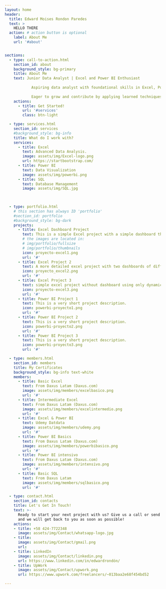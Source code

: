 ```yaml
---
layout: home
header:
  title: Edward Moises Rondon Paredes
  text: >
    HELLO THERE
  action: # action button is optional
    label: About Me
    url: '#about'


sections:
  - type: call-to-action.html
    section_id: about
    background_style: bg-primary
    title: About Me
    text: Junior Data Analyst | Excel and Power BI Enthusiast 
          
            Aspiring data analyst with foundational skills in Excel, Power BI, and data visualization. Passionate about transforming raw data into meaningful insights through interactive dashboards and clear visuals. Skilled in basic data cleaning, analysis, and creating reports to support decision-making.
        
            Eager to grow and contribute by applying learned techniques and exploring innovative solutions to data challenges. Committed to delivering reliable and detail-oriented work while continuously improving and gaining expertise in the field.
    actions:
      - title: Get Started!
        url: '#services'
        class: btn-light

  - type: services.html
    section_id: services
    #background_style: bg-info
    title: What do I work with?
    services:
      - title: Excel
        text: Advanced Data Analysis.
        image: assets/img/Excel-logo.png
        url: https://startbootstrap.com/
      - title: Power BI
        text: Data Visualization
        image: assets/img/powerbi.png
      - title: SQL
        text: Database Management
        image: assets/img/SQL.jpg
        
    

  - type: portfolio.html
    # this section has always ID 'portfolio'
    #section_id: portfolio
    #background_style: bg-dark
    projects:
      - title: Excel Dashboard Project 
        text: This is a simple Excel project with a simple dashboard that updates when you update the database
        # the images are located in:
        # img/portfolio/fullsize
        # img/portfolio/thumbnails
        icon: proyecto-excel1.png
        url: '#'
      - title: Excel Project 2
        text: A more detailed excel project with two dashboards of different reports
        icon: proyecto_excel2.png
        url: '#'
      - title: Excel Project 3
        text: simple excel project without dashboard using only dynamic tables and few formulas to do the analysis
        icon: proyecto-excel3.png
        url: '#'
      - title: Power BI Project 1 
        text: This is a very short project description.
        icon: powerbi-proyecto1.png
        url: '#'
      - title: Power BI Project 2
        text: This is a very short project description.
        icon: powerbi-proyecto2.png
        url: '#'
      - title: Power BI Project 3
        text: This is a very short project description.
        icon: powerbi-proyecto3.png
        url: '#'

  - type: members.html
    section_id: members
    title: My Certificates
    background_style: bg-info text-white
    members:
      - title: Basic Excel
        text: From Daxus Latam (Daxus.com)
        image: assets/img/members/excelbasico.png
        url: '#'
      - title: Intermediate Excel
        text: From Daxus Latam (Daxus.com)
        image: assets/img/members/excelintermedio.png
        url: '#'
      - title: Excel & Power BI
        text: Udemy Datdata
        image: assets/img/members/udemy.png
        url: '#'
      - title: Power BI Basics
        text: From Daxus Latam (Daxus.com)
        image: assets/img/members/powerbibasico.png
        url: '#'
      - title: Power BI intensivo
        text: From Daxus Latam (Daxus.com)
        image: assets/img/members/intensivo.png
        url: '#'
      - title: Basic SQL
        text: From Daxus Latam
        image: assets/img/members/sqlbasico.png
        url: '#'

  - type: contact.html
    section_id: contacts
    title: Let's Get In Touch!
    text: >-
      Ready to start your next project with us? Give us a call or send us an email
      and we will get back to you as soon as possible!
    actions:
    - title: +58 424-7722348
      image: assets/img/Contact/whatsapp-logo.jpg
    - title: 
      image: assets/img/Contact/gmail.png
      url:
    - title: LinkedIn
      image: assets/img/Contact/linkedin.png
      url: https://www.linkedin.com/in/edwardrondón/
    - title: UpWork
      image: assets/img/Contact/upwork.png
      url: https://www.upwork.com/freelancers/~013baa2e68f454bd52

---
```

